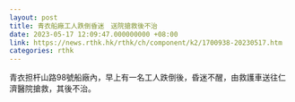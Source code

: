 ```yaml
---
layout: post
title: 青衣船廠工人跌倒昏迷　送院搶救後不治
date: 2023-05-17 12:09:47.000000000 +08:00
link: https://news.rthk.hk/rthk/ch/component/k2/1700938-20230517.htm
categories: rthk
---
```


青衣担杆山路98號船廠內，早上有一名工人跌倒後，昏迷不醒，由救護車送往仁濟醫院搶救，其後不治。

